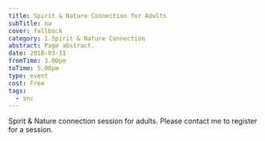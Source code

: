 ```yaml
---
title: Spirit & Nature Connection for Adults
subTitle: na
cover: fallback
category: 1.Spirit & Nature Connection
abstract: Page abstract.
date: 2018-03-11
fromTime: 3.00pm
toTime: 5.00pm
type: event
cost: Free
tags:
  - snc
---
```


Spirit & Nature connection session for adults. Please contact me to register for a session.

